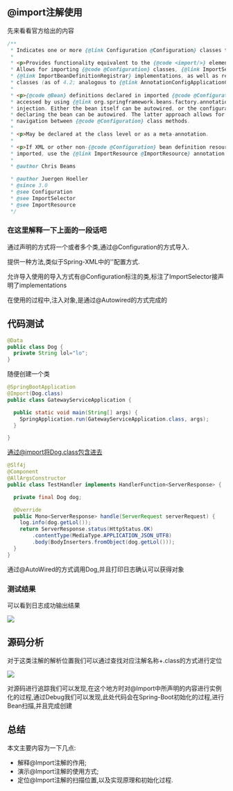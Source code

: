 ## @import注解使用
先来看看官方给出的内容
```java
/**
 * Indicates one or more {@link Configuration @Configuration} classes to import.
 *
 * <p>Provides functionality equivalent to the {@code <import/>} element in Spring XML.
 * Allows for importing {@code @Configuration} classes, {@link ImportSelector} and
 * {@link ImportBeanDefinitionRegistrar} implementations, as well as regular component
 * classes (as of 4.2; analogous to {@link AnnotationConfigApplicationContext#register}).
 *
 * <p>{@code @Bean} definitions declared in imported {@code @Configuration} classes should be
 * accessed by using {@link org.springframework.beans.factory.annotation.Autowired @Autowired}
 * injection. Either the bean itself can be autowired, or the configuration class instance
 * declaring the bean can be autowired. The latter approach allows for explicit, IDE-friendly
 * navigation between {@code @Configuration} class methods.
 *
 * <p>May be declared at the class level or as a meta-annotation.
 *
 * <p>If XML or other non-{@code @Configuration} bean definition resources need to be
 * imported, use the {@link ImportResource @ImportResource} annotation instead.
 *
 * @author Chris Beams

 * @author Juergen Hoeller
 * @since 3.0
 * @see Configuration
 * @see ImportSelector
 * @see ImportResource
 */
```
### 在这里解释一下上面的一段话吧
通过声明的方式将一个或者多个类,通过@Configuration的方式导入.

提供一种方法,类似于Spring-XML中的'<import/>'配置方式.

允许导入使用的导入方式有@Configuration标注的类,标注了ImportSelector接声明了implementations

在使用的过程中,注入对象,是通过@Autowired的方式完成的

## 代码测试
```java
@Data
public class Dog {
  private String lol="lo";
}
```
随便创建一个类

```java
@SpringBootApplication
@Import(Dog.class)
public class GatewayServiceApplication {

  public static void main(String[] args) {
    SpringApplication.run(GatewayServiceApplication.class, args);
  }

}
```
通过@import将Dog.class包含进去

```java
@Slf4j
@Component
@AllArgsConstructor
public class TestHandler implements HandlerFunction<ServerResponse> {

  private final Dog dog;

  @Override
  public Mono<ServerResponse> handle(ServerRequest serverRequest) {
    log.info(dog.getLol());
    return ServerResponse.status(HttpStatus.OK)
        .contentType(MediaType.APPLICATION_JSON_UTF8)
        .body(BodyInserters.fromObject(dog.getLol()));
  }
}
```

通过@AutoWired的方式调用Dog,并且打印日志确认可以获得对象

### 测试结果
可以看到日志成功输出结果

![](http://ww3.sinaimg.cn/large/006tNc79ly1g3zik0t0zdj323e04igns.jpg)

## 源码分析
对于这类注解的解析位置我们可以通过查找对应注解名称+.class的方式进行定位

![](http://ww2.sinaimg.cn/large/006tNc79ly1g3zimmkc5rj30ve0u046j.jpg)

对源码进行追踪我们可以发现,在这个地方时对@Import中所声明的内容进行实例化的过程,通过Debug我们可以发现,此处代码会在Spring-Boot初始化的过程,进行Bean扫描,并且完成创建

## 总结
本文主要内容为一下几点:
- 解释@Import注解的作用;
- 演示@Import注解的使用方式;
- 定位@Import注解的扫描位置,以及实现原理和初始化过程.